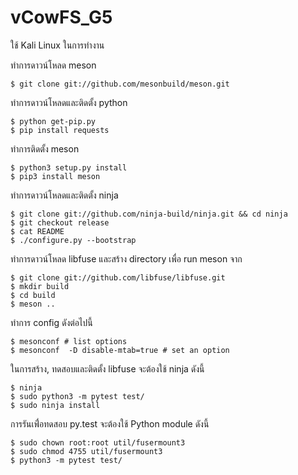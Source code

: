 # vCowFS_G5

ใช้ Kali Linux ในการทำงาน 

ทำการดาวน์โหลด meson

    $ git clone git://github.com/mesonbuild/meson.git
    
ทำการดาวน์โหลดและติดตั้ง python

    $ python get-pip.py 
    $ pip install requests
    
ทำการติดตั้ง meson

    $ python3 setup.py install
    $ pip3 install meson

ทำการดาวน์โหลดและติดตั้ง ninja 

    $ git clone git://github.com/ninja-build/ninja.git && cd ninja
    $ git checkout release
    $ cat README
    $ ./configure.py --bootstrap

ทำการดาวน์โหลด libfuse และสร้าง directory เพื่อ run meson จาก

    $ git clone git://github.com/libfuse/libfuse.git
    $ mkdir build
    $ cd build
    $ meson ..
    
ทำการ config ดังต่อไปนี้

    $ mesonconf # list options
    $ mesonconf  -D disable-mtab=true # set an option

ในการสร้าง, ทดสอบและติดตั้ง libfuse จะต้องใช้ ninja ดังนี้

    $ ninja
    $ sudo python3 -m pytest test/
    $ sudo ninja install

การรันเพื่่อทดสอบ py.test จะต้องใช้ Python module ดังนี้

    $ sudo chown root:root util/fusermount3
    $ sudo chmod 4755 util/fusermount3
    $ python3 -m pytest test/
